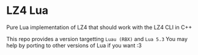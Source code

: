 # LZ4 Lua

Pure Lua implementation of LZ4 that should work with the LZ4 CLI in C++

This repo provides a version targetting `Luau (RBX)` and `Lua 5.3`
You may help by porting to other versions of Lua if you want :3
